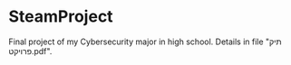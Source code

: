# SteamProject
Final project of my Cybersecurity major in high school.
Details in file "תיק פרויקט.pdf".
